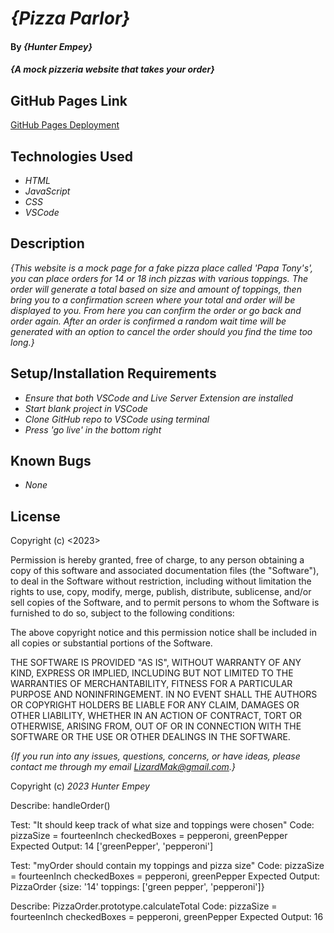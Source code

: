 # _{Pizza Parlor}_

#### By _**{Hunter Empey}**_

#### _{A mock pizzeria website that takes your order}_

## GitHub Pages Link
[GitHub Pages Deployment](https://lizardmak.github.io/pizzaparlor/)

## Technologies Used

* _HTML_
* _JavaScript_
* _CSS_
* _VSCode_

## Description

_{This website is a mock page for a fake pizza place called 'Papa Tony's', you can place orders for 14 or 18 inch pizzas with various toppings. The order will generate a total based on size and amount of toppings, then bring you to a confirmation screen where your total and order will be displayed to you. From here you can confirm the order or go back and order again. After an order is confirmed a random wait time will be generated with an option to cancel the order should you find the time too long.}_

## Setup/Installation Requirements

* _Ensure that both VSCode and Live Server Extension are installed_
* _Start blank project in VSCode_
* _Clone GitHub repo to VSCode using terminal_
* _Press 'go live' in the bottom right_

## Known Bugs

* _None_

## License

Copyright (c) <2023> <Hunter Empey>

Permission is hereby granted, free of charge, to any person obtaining a copy
of this software and associated documentation files (the "Software"), to deal
in the Software without restriction, including without limitation the rights
to use, copy, modify, merge, publish, distribute, sublicense, and/or sell
copies of the Software, and to permit persons to whom the Software is
furnished to do so, subject to the following conditions:

The above copyright notice and this permission notice shall be included in all
copies or substantial portions of the Software.

THE SOFTWARE IS PROVIDED "AS IS", WITHOUT WARRANTY OF ANY KIND, EXPRESS OR
IMPLIED, INCLUDING BUT NOT LIMITED TO THE WARRANTIES OF MERCHANTABILITY,
FITNESS FOR A PARTICULAR PURPOSE AND NONINFRINGEMENT. IN NO EVENT SHALL THE
AUTHORS OR COPYRIGHT HOLDERS BE LIABLE FOR ANY CLAIM, DAMAGES OR OTHER
LIABILITY, WHETHER IN AN ACTION OF CONTRACT, TORT OR OTHERWISE, ARISING FROM,
OUT OF OR IN CONNECTION WITH THE SOFTWARE OR THE USE OR OTHER DEALINGS IN THE
SOFTWARE.

_{If you run into any issues, questions, concerns, or have ideas, please contact me through my email LizardMak@gmail.com.}_

Copyright (c) _2023_ _Hunter Empey_












Describe: handleOrder()

Test: "It should keep track of what size and toppings were chosen"
Code: pizzaSize = fourteenInch 
      checkedBoxes = pepperoni, greenPepper
Expected Output: 14
                ['greenPepper', 'pepperoni']

Test: "myOrder should contain my toppings and pizza size"
Code: pizzaSize = fourteenInch
      checkedBoxes = pepperoni, greenPepper
Expected Output: PizzaOrder {size: '14' toppings: ['green pepper', 'pepperoni']}                  

Describe: PizzaOrder.prototype.calculateTotal
Code: pizzaSize = fourteenInch
      checkedBoxes = pepperoni, greenPepper
Expected Output: 16
